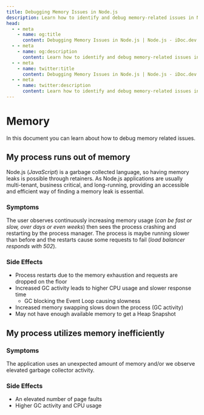```yaml
---
title: Debugging Memory Issues in Node.js
description: Learn how to identify and debug memory-related issues in Node.js applications, including memory leaks and inefficient memory usage.
head:
  - - meta
    - name: og:title
      content: Debugging Memory Issues in Node.js | Node.js - iDoc.dev
  - - meta
    - name: og:description
      content: Learn how to identify and debug memory-related issues in Node.js applications, including memory leaks and inefficient memory usage.
  - - meta
    - name: twitter:title
      content: Debugging Memory Issues in Node.js | Node.js - iDoc.dev
  - - meta
    - name: twitter:description
      content: Learn how to identify and debug memory-related issues in Node.js applications, including memory leaks and inefficient memory usage.
---
```


# Memory

In this document you can learn about how to debug memory related issues.

## My process runs out of memory

Node.js (*JavaScript*) is a garbage collected language, so having memory leaks is possible through retainers. As Node.js applications are usually multi-tenant, business critical, and long-running, providing an accessible and efficient way of finding a memory leak is essential.

### Symptoms

The user observes continuously increasing memory usage (*can be fast or slow, over days or even weeks*) then sees the process crashing and restarting by the process manager. The process is maybe running slower than before and the restarts cause some requests to fail (*load balancer responds with 502*).

### Side Effects

- Process restarts due to the memory exhaustion and requests are dropped on the floor
- Increased GC activity leads to higher CPU usage and slower response time
    - GC blocking the Event Loop causing slowness
- Increased memory swapping slows down the process (GC activity)
- May not have enough available memory to get a Heap Snapshot

## My process utilizes memory inefficiently

### Symptoms

The application uses an unexpected amount of memory and/or we observe elevated garbage collector activity.

### Side Effects

- An elevated number of page faults
- Higher GC activity and CPU usage